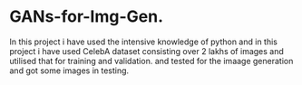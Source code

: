 # GANs-for-Img-Gen.
In this project i have used the intensive knowledge of python 
and in this project i have used CelebA dataset consisting over 2 lakhs of images and utilised that for training 
and validation. and tested for the imaage generation and got some images in testing.
